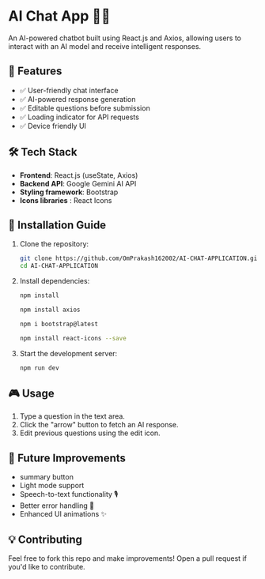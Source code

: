 
# AI Chat App 🤖💬

An AI-powered chatbot built using React.js and Axios, allowing users to interact with an AI model and receive intelligent responses.

## 🚀 Features
- ✅ User-friendly chat interface
- ✅ AI-powered response generation
- ✅ Editable questions before submission
- ✅ Loading indicator for API requests
- ✅ Device friendly UI


## 🛠️ Tech Stack
- **Frontend**: React.js (useState, Axios)
- **Backend API**: Google Gemini AI API
- **Styling framework**: Bootstrap
- **Icons libraries** : React Icons

## 🔧 Installation Guide
1. Clone the repository:
   ```bash
   git clone https://github.com/OmPrakash162002/AI-CHAT-APPLICATION.git
   cd AI-CHAT-APPLICATION
   ```
2. Install dependencies:
   ```bash
   npm install

   npm install axios

   npm i bootstrap@latest

   npm install react-icons --save
   ```
3. Start the development server:
   ```bash
   npm run dev
   ```

## 🎮 Usage
1. Type a question in the text area.
2. Click the "arrow" button to fetch an AI response.
3. Edit previous questions using the edit icon.

## 📌 Future Improvements
- summary button
- Light mode support 
- Speech-to-text functionality 🎙️
- Better error handling 🚨
- Enhanced UI animations ✨

## 💡 Contributing
Feel free to fork this repo and make improvements! Open a pull request if you'd like to contribute.

